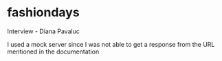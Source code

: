 # fashiondays
Interview - Diana Pavaluc

I used a mock server since I was not able to get a response from the URL mentioned in the documentation
